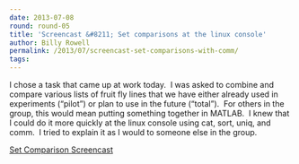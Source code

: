 ```yaml
---
date: 2013-07-08
round: round-05
title: 'Screencast &#8211; Set comparisons at the linux console'
author: Billy Rowell
permalink: /2013/07/screencast-set-comparisons-with-comm/
tags:
---
```

I chose a task that came up at work today.  I was asked to combine and compare various lists of fruit fly lines that we have either already used in experiments (&#8220;pilot&#8221;) or plan to use in the future (&#8220;total&#8221;).  For others in the group, this would mean putting something together in MATLAB.  I knew that I could do it more quickly at the linux console using cat, sort, uniq, and comm.  I tried to explain it as I would to someone else in the group.

<a title="Set Comparison Screencast" href="http://youtu.be/TevBqsqztAU" target="_blank">Set Comparison Screencast</a>
